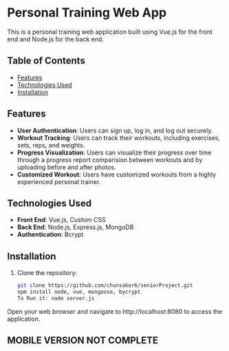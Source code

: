 # Personal Training Web App

This is a personal training web application built using Vue.js for the front end and Node.js for the back end.

## Table of Contents

- [Features](#features)
- [Technologies Used](#technologies-used)
- [Installation](#installation)

## Features

- **User Authentication**: Users can sign up, log in, and log out securely.
- **Workout Tracking**: Users can track their workouts, including exercises, sets, reps, and weights.
- **Progress Visualization**: Users can visualize their progress over time through a progress report comparision between workouts and by uploading before and after photos.
- **Customized Workout**: Users have customized workouts from a highly experienced personal trainer.

## Technologies Used

- **Front End**: Vue.js, Custom CSS
- **Back End**: Node.js, Express.js, MongoDB
- **Authentication**: Bcrypt

## Installation
1. Clone the repository:

   ```bash
   git clone https://github.com/chunsaker6/seniorProject.git
   npm install node, vue, mongoose, bycrypt
   To Run it: node server.js
Open your web browser and navigate to http://localhost:8080 to access the application.

## MOBILE VERSION NOT COMPLETE
   
